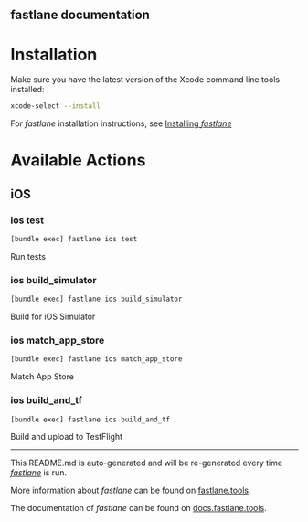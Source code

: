 fastlane documentation
----

# Installation

Make sure you have the latest version of the Xcode command line tools installed:

```sh
xcode-select --install
```

For _fastlane_ installation instructions, see [Installing _fastlane_](https://docs.fastlane.tools/#installing-fastlane)

# Available Actions

## iOS

### ios test

```sh
[bundle exec] fastlane ios test
```

Run tests

### ios build_simulator

```sh
[bundle exec] fastlane ios build_simulator
```

Build for iOS Simulator

### ios match_app_store

```sh
[bundle exec] fastlane ios match_app_store
```

Match App Store

### ios build_and_tf

```sh
[bundle exec] fastlane ios build_and_tf
```

Build and upload to TestFlight

----

This README.md is auto-generated and will be re-generated every time [_fastlane_](https://fastlane.tools) is run.

More information about _fastlane_ can be found on [fastlane.tools](https://fastlane.tools).

The documentation of _fastlane_ can be found on [docs.fastlane.tools](https://docs.fastlane.tools).
